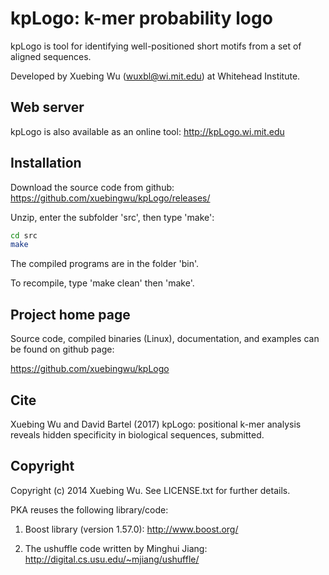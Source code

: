 # kpLogo: k-mer probability logo

kpLogo is tool for identifying well-positioned short motifs from a set of aligned sequences.

Developed by Xuebing Wu (wuxbl@wi.mit.edu) at Whitehead Institute.

## Web server

kpLogo is also available as an online tool: http://kpLogo.wi.mit.edu

## Installation
Download the source code from github: https://github.com/xuebingwu/kpLogo/releases/

Unzip, enter the subfolder 'src', then type 'make':

```sh
cd src
make
``` 

The compiled programs are in the folder 'bin'.

To recompile, type 'make clean' then 'make'.

## Project home page

Source code, compiled binaries (Linux), documentation, and examples can be found on github page:

https://github.com/xuebingwu/kpLogo


## Cite

Xuebing Wu and David Bartel (2017) kpLogo: positional k-mer analysis reveals hidden specificity in biological sequences, submitted.

## Copyright

Copyright (c) 2014 Xuebing Wu. See LICENSE.txt for further details.

PKA reuses the following library/code: 

1. Boost library (version 1.57.0): http://www.boost.org/  

2. The ushuffle code written by Minghui Jiang: http://digital.cs.usu.edu/~mjiang/ushuffle/

